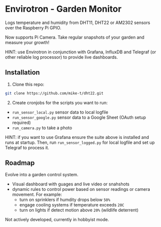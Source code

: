# Envirotron - Garden Monitor
Logs temperature and humidity from DHT11, DHT22 or AM2302 sensors over the Raspberry Pi GPIO.

Now supports Pi Camera. Take regular snapshots of your garden and measure your growth!

HINT: use Envirotron in conjunction with Grafana, InfluxDB and Telegraf (or other reliable log processor) to provide live dashboards.


## Installation

1. Clone this repo:

```bash
git clone https://github.com/mike-t/dht22.git
```

2. Create cronjobs for the scripts you want to run:

  * ```run_sensor_local.py``` sensor data to local logfile
  * ```run_sensor_google.py``` sensor data to a Google Sheet (OAuth setup required)
  * ```run_camera.py``` to take a photo

HINT: if you want to use Grafana ensure the suite above is installed and runs at startup. Then, run ```run_sensor_logged.py``` for local logfile and set up Telegraf to process it.

## Roadmap

Evolve into a garden control system. 

* Visual dashboard with guages and live video or snahshots
* dynamic rules to control power based on sensor readings or camera movement. For example:
  * turn on sprinklers if humdity drops below ```50%```
  * engage cooling systems if temperature exceeds ```20C```
  * turn on lights if detect motion above ```20%``` (wildlife deterrent)

Not actively developed, currently in hobbyist mode.

